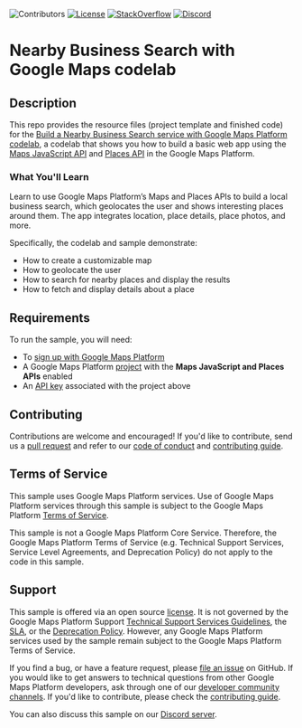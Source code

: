 ![Contributors](https://img.shields.io/github/contributors/googlemaps-samples/codelab-maps-nearby-search-js?color=green)
[![License](https://img.shields.io/github/license/googlemaps-samples/codelab-maps-nearby-search-js?color=blue)][license]
[![StackOverflow](https://img.shields.io/stackexchange/stackoverflow/t/google-maps?color=orange&label=google-maps&logo=stackoverflow)](https://stackoverflow.com/questions/tagged/google-maps)
[![Discord](https://img.shields.io/discord/676948200904589322?color=6A7EC2&logo=discord&logoColor=ffffff)][Discord server]

# Nearby Business Search with Google Maps codelab

## Description

This repo provides the resource files (project template and finished code) for the [Build a Nearby Business Search service with Google Maps Platform codelab][codelab], a codelab that shows you how to build a basic web app using the [Maps JavaScript API][js-api] and [Places API][places-api] in the Google Maps Platform.

### What You'll Learn

Learn to use Google Maps Platform’s Maps and Places APIs to build a local business search, which geolocates the user and shows interesting places around them. The app integrates location, place details, place photos, and more.

Specifically, the codelab and sample demonstrate:
- How to create a customizable map
- How to geolocate the user
- How to search for nearby places and display the results
- How to fetch and display details about a place

## Requirements

To run the sample, you will need:

- To [sign up with Google Maps Platform]
- A Google Maps Platform [project] with the **Maps JavaScript and Places APIs** enabled
- An [API key] associated with the project above

## Contributing

Contributions are welcome and encouraged! If you'd like to contribute, send us a [pull request] and refer to our [code of conduct] and [contributing guide].

## Terms of Service

This sample uses Google Maps Platform services. Use of Google Maps Platform services through this sample is subject to the Google Maps Platform [Terms of Service].

This sample is not a Google Maps Platform Core Service. Therefore, the Google Maps Platform Terms of Service (e.g. Technical Support Services, Service Level Agreements, and Deprecation Policy) do not apply to the code in this sample.

## Support

This sample is offered via an open source [license]. It is not governed by the Google Maps Platform Support [Technical Support Services Guidelines], the [SLA], or the [Deprecation Policy]. However, any Google Maps Platform services used by the sample remain subject to the Google Maps Platform Terms of Service.

If you find a bug, or have a feature request, please [file an issue] on GitHub. If you would like to get answers to technical questions from other Google Maps Platform developers, ask through one of our [developer community channels]. If you'd like to contribute, please check the [contributing guide].

You can also discuss this sample on our [Discord server].

[codelab]: https://codelabs.developers.google.com/codelabs/google-maps-nearby-search-js
[js-api]: https://developers.google.com/maps/documentation/javascript
[places-api]: https://developers.google.com/maps/documentation/places
[API key]: https://developers.google.com/maps/documentation/javascript/get-api-key

[code of conduct]: ?tab=coc-ov-file#readme
[contributing guide]: CONTRIBUTING.md
[Deprecation Policy]: https://cloud.google.com/maps-platform/terms
[developer community channels]: https://developers.google.com/maps/developer-community
[Discord server]: https://discord.gg/hYsWbmk
[file an issue]: https://github.com/googlemaps-samples/codelab-maps-nearby-search-js/issues/new/choose
[license]: LICENSE
[pull request]: https://github.com/googlemaps-samples/codelab-maps-nearby-search-js/compare
[project]: https://developers.google.com/maps/documentation/javascript/cloud-setup#enabling-apis
[Sign up with Google Maps Platform]: https://console.cloud.google.com/google/maps-apis/start
[SLA]: https://cloud.google.com/maps-platform/terms/sla
[Technical Support Services Guidelines]: https://cloud.google.com/maps-platform/terms/tssg
[Terms of Service]: https://cloud.google.com/maps-platform/terms
